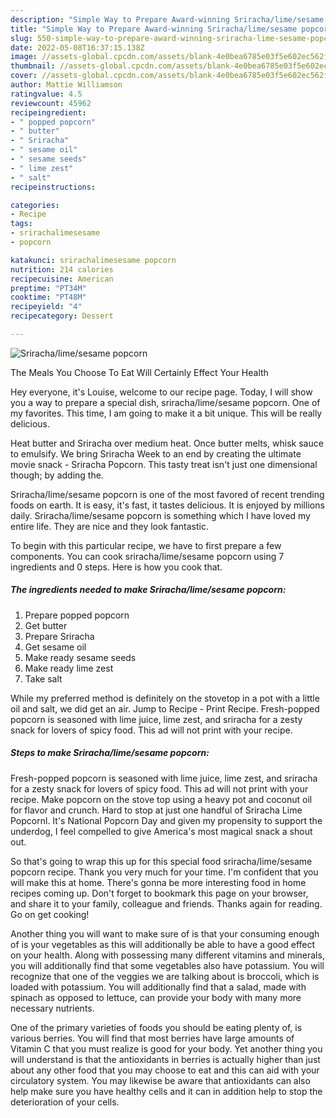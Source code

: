 ```yaml
---
description: "Simple Way to Prepare Award-winning Sriracha/lime/sesame popcorn"
title: "Simple Way to Prepare Award-winning Sriracha/lime/sesame popcorn"
slug: 550-simple-way-to-prepare-award-winning-sriracha-lime-sesame-popcorn
date: 2022-05-08T16:37:15.138Z
image: //assets-global.cpcdn.com/assets/blank-4e0bea6785e03f5e602ec562f230caae08da540cada707380b4fe1bbebba43da.png
thumbnail: //assets-global.cpcdn.com/assets/blank-4e0bea6785e03f5e602ec562f230caae08da540cada707380b4fe1bbebba43da.png
cover: //assets-global.cpcdn.com/assets/blank-4e0bea6785e03f5e602ec562f230caae08da540cada707380b4fe1bbebba43da.png
author: Mattie Williamson
ratingvalue: 4.5
reviewcount: 45962
recipeingredient:
- " popped popcorn"
- " butter"
- " Sriracha"
- " sesame oil"
- " sesame seeds"
- " lime zest"
- " salt"
recipeinstructions:

categories:
- Recipe
tags:
- srirachalimesesame
- popcorn

katakunci: srirachalimesesame popcorn 
nutrition: 214 calories
recipecuisine: American
preptime: "PT34M"
cooktime: "PT48M"
recipeyield: "4"
recipecategory: Dessert

---
```



![Sriracha/lime/sesame popcorn](//assets-global.cpcdn.com/assets/blank-4e0bea6785e03f5e602ec562f230caae08da540cada707380b4fe1bbebba43da.png)

The Meals You Choose To Eat Will Certainly Effect Your Health

Hey everyone, it's Louise, welcome to our recipe page. Today, I will show you a way to prepare a special dish, sriracha/lime/sesame popcorn. One of my favorites. This time, I am going to make it a bit unique. This will be really delicious.

Heat butter and Sriracha over medium heat. Once butter melts, whisk sauce to emulsify. We bring Sriracha Week to an end by creating the ultimate movie snack - Sriracha Popcorn. This tasty treat isn&#39;t just one dimensional though; by adding the.

Sriracha/lime/sesame popcorn is one of the most favored of recent trending foods on earth. It is easy, it's fast, it tastes delicious. It is enjoyed by millions daily. Sriracha/lime/sesame popcorn is something which I have loved my entire life. They are nice and they look fantastic.


To begin with this particular recipe, we have to first prepare a few components. You can cook sriracha/lime/sesame popcorn using 7 ingredients and 0 steps. Here is how you cook that.

<!--inarticleads1-->

##### The ingredients needed to make Sriracha/lime/sesame popcorn:

1. Prepare  popped popcorn
1. Get  butter
1. Prepare  Sriracha
1. Get  sesame oil
1. Make ready  sesame seeds
1. Make ready  lime zest
1. Take  salt


While my preferred method is definitely on the stovetop in a pot with a little oil and salt, we did get an air. Jump to Recipe - Print Recipe. Fresh-popped popcorn is seasoned with lime juice, lime zest, and sriracha for a zesty snack for lovers of spicy food. This ad will not print with your recipe. 

<!--inarticleads2-->

##### Steps to make Sriracha/lime/sesame popcorn:



Fresh-popped popcorn is seasoned with lime juice, lime zest, and sriracha for a zesty snack for lovers of spicy food. This ad will not print with your recipe. Make popcorn on the stove top using a heavy pot and coconut oil for flavor and crunch. Hard to stop at just one handful of Sriracha Lime Popcornl. It&#39;s National Popcorn Day and given my propensity to support the underdog, I feel compelled to give America&#39;s most magical snack a shout out. 

So that's going to wrap this up for this special food sriracha/lime/sesame popcorn recipe. Thank you very much for your time. I'm confident that you will make this at home. There's gonna be more interesting food in home recipes coming up. Don't forget to bookmark this page on your browser, and share it to your family, colleague and friends. Thanks again for reading. Go on get cooking!

Another thing you will want to make sure of is that your consuming enough of is your vegetables as this will additionally be able to have a good effect on your health. Along with possessing many different vitamins and minerals, you will additionally find that some vegetables also have potassium. You will recognize that one of the veggies we are talking about is broccoli, which is loaded with potassium. You will additionally find that a salad, made with spinach as opposed to lettuce, can provide your body with many more necessary nutrients.

One of the primary varieties of foods you should be eating plenty of, is various berries. You will find that most berries have large amounts of Vitamin C that you must realize is good for your body. Yet another thing you will understand is that the antioxidants in berries is actually higher than just about any other food that you may choose to eat and this can aid with your circulatory system. You may likewise be aware that antioxidants can also help make sure you have healthy cells and it can in addition help to stop the deterioration of your cells.

